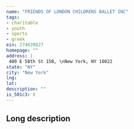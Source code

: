 ```yaml
---
name: "FRIENDS OF LONDON CHILDRENS BALLET INC"
tags:
- charitable
- youth
- sports
- greek
ein: 274639827
homepage: ""
address: |
 400 E 58th St 15B, \nNew York, NY 10022
state: "NY"
city: "New York"
lng: 
lat: 
description: ""
is_501c3: X
---
```


## Long description


